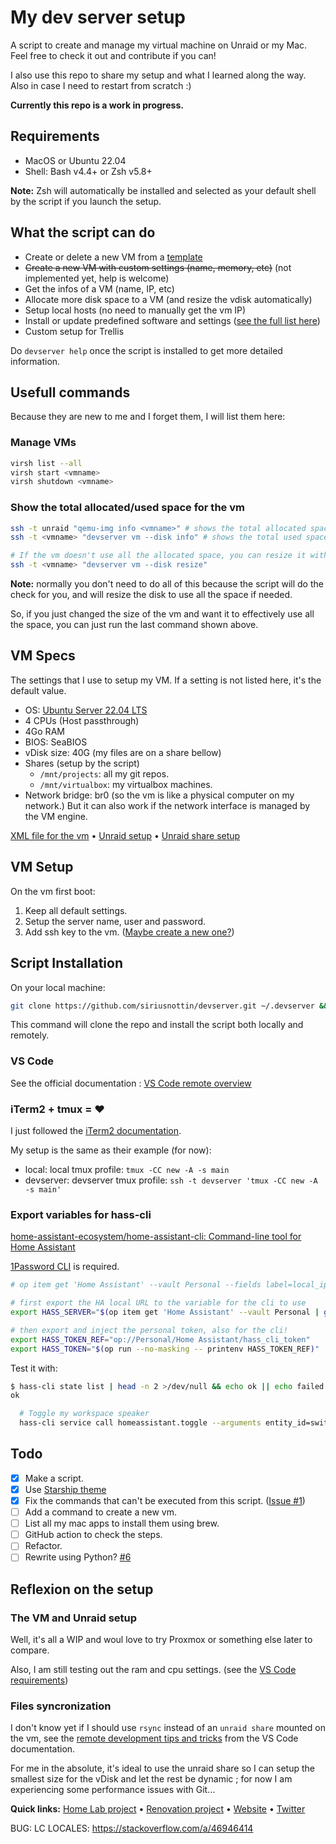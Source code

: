 # My dev server setup

A script to create and manage my virtual machine on Unraid or my Mac. Feel free to check it out and contribute if you can!

I also use this repo to share my setup and what I learned along the way. Also in case I need to restart from scratch :)

**Currently this repo is a work in progress.**

## Requirements

- MacOS or Ubuntu 22.04
- Shell: Bash v4.4+ or Zsh v5.8+

**Note:** Zsh will automatically be installed and selected as your default shell by the script if you launch the setup.

## What the script can do

- Create or delete a new VM from a [template](devserver.xml)
- ~~Create a new VM with custom settings (name, memory, etc)~~ (not implemented yet, help is welcome)
- Get the infos of a VM (name, IP, etc)
- Allocate more disk space to a VM (and resize the vdisk automatically)
- Setup local hosts (no need to manually get the vm IP)
- Install or update predefined software and settings ([see the full list here](script/steps/))
- Custom setup for Trellis

Do `devserver help` once the script is installed to get more detailed information.

## Usefull commands

Because they are new to me and I forget them, I will list them here:

### Manage VMs

```bash
virsh list --all
virsh start <vmname>
virsh shutdown <vmname>
```

### Show the total allocated/used space for the vm

```bash
ssh -t unraid "qemu-img info <vmname>" # shows the total allocated space for the vm
ssh -t <vmname> "devserver vm --disk info" # shows the total used space by the vm

# If the vm doesn't use all the allocated space, you can resize it with:
ssh -t <vmname> "devserver vm --disk resize"
```

**Note:** normally you don't need to do all of this because the script will do the check for you, and will resize the disk to use all the space if needed.

So, if you just changed the size of the vm and want it to effectively use all the space, you can just run the last command shown above.

## VM Specs

The settings that I use to setup my VM. If a setting is not listed here, it's the default value.

- OS: [Ubuntu Server 22.04 LTS](https://ubuntu.com/download/server)
- 4 CPUs (Host passthrough)
- 4Go RAM
- BIOS: SeaBIOS
- vDisk size: 40G (my files are on a share bellow)
- Shares (setup by the script)
  - `/mnt/projects`: all my git repos.
  - `/mnt/virtualbox`: my virtualbox machines.
- Network bridge: br0 (so the vm is like a physical computer on my network.)
  But it can also work if the network interface is managed by the VM engine.

[XML file for the vm](/devserver_ubuntu.xml) • [Unraid setup]() • [Unraid share setup]()

## VM Setup

On the vm first boot:

1. Keep all default settings.
2. Setup the server name, user and password.
3. Add ssh key to the vm. ([Maybe create a new one?](https://code.visualstudio.com/docs/remote/troubleshooting#_improving-your-security-with-a-dedicated-key))

## Script Installation

On your local machine:
```bash
git clone https://github.com/siriusnottin/devserver.git ~/.devserver && bash ~/.devserver/script/script_setup.sh
```

This command will clone the repo and install the script both locally and remotely.

### VS Code

See the official documentation : [VS Code remote overview](https://code.visualstudio.com/docs/remote/remote-overview)

### iTerm2 + tmux = ❤️

I just followed the [iTerm2 documentation](https://iterm2.com/documentation-tmux-integration.html).

My setup is the same as their example (for now):

- local: local tmux profile: `tmux -CC new -A -s main`
- devserver: devserver tmux profile: `ssh -t devserver 'tmux -CC new -A -s main'`

### Export variables for hass-cli

[home-assistant-ecosystem/home-assistant-cli: Command-line tool for Home Assistant](https://github.com/home-assistant-ecosystem/home-assistant-cli)

[1Password CLI](https://developer.1password.com/docs/cli) is required.

```bash
# op item get 'Home Assistant' --vault Personal --fields label=local_ip # doesn't work…

# first export the HA local URL to the variable for the cli to use
export HASS_SERVER="$(op item get 'Home Assistant' --vault Personal | grep 'local_ip' | awk '{print $2}')"

# then export and inject the personal token, also for the cli!
export HASS_TOKEN_REF="op://Personal/Home Assistant/hass_cli_token"
export HASS_TOKEN="$(op run --no-masking -- printenv HASS_TOKEN_REF)"
```

Test it with:

```bash
$ hass-cli state list | head -n 2 >/dev/null && echo ok || echo failed
ok
```

```bash
  # Toggle my workspace speaker
  hass-cli service call homeassistant.toggle --arguments entity_id=switch.enceinte_bureau_salon >/dev/null
```

## Todo

- [X] Make a script.
- [X] Use [Starship theme](https://github.com/starship/starship)
- [X] Fix the commands that can't be executed from this script. ([Issue #1](https://github.com/siriusnottin/devserver/issues/1))
- [ ] Add a command to create a new vm.
- [ ] List all my mac apps to install them using brew.
- [ ] GitHub action to check the steps.
- [ ] Refactor.
- [ ] Rewrite using Python? [#6](https://github.com/siriusnottin/devserver/issues/6)

## Reflexion on the setup

### The VM and Unraid setup

Well, it's all a WIP and woul love to try Proxmox or something else later to compare.

Also, I am still testing out the ram and cpu settings. (see the [VS Code requirements](https://code.visualstudio.com/docs/remote/ssh#_system-requirements))

### Files syncronization

I don't know yet if I should use `rsync` instead of an `unraid share` mounted on the vm, see the [remote development tips and tricks](https://code.visualstudio.com/docs/remote/troubleshooting#_using-rsync-to-maintain-a-local-copy-of-your-source-code) from the VS Code documentation.

For me in the absolute, it's ideal to use the unraid share so I can setup the smallest size for the vDisk and let the rest be dynamic ; for now I am experiencing some performance issues with Git…

**Quick links:** [Home Lab project](https://siriusrenove.fr/lab) • [Renovation project](https://siriusrenove.fr) • [Website](https://nottin.me) • [Twitter](https://twitter.com/siriusnottin)

BUG: LC LOCALES: <https://stackoverflow.com/a/46946414>
